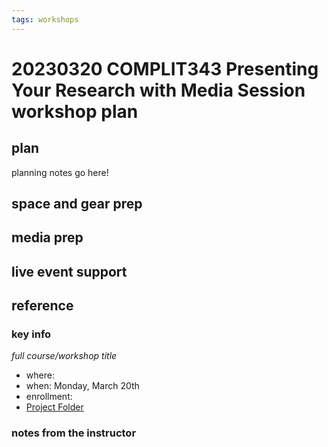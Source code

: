 ```yaml
---
tags: workshops
---
```

# 20230320 COMPLIT343 Presenting Your Research with Media Session workshop plan

## plan
planning notes go here!
## space and gear prep
## media prep
## live event support
## reference
### key info
*full course/workshop title*
* where: 
* when: Monday, March 20th 
* enrollment: 
* [Project Folder](https://drive.google.com/drive/folders/1AiP_nBoawq1zFjLw65DFK98235iC-pdC)

### notes from the instructor
